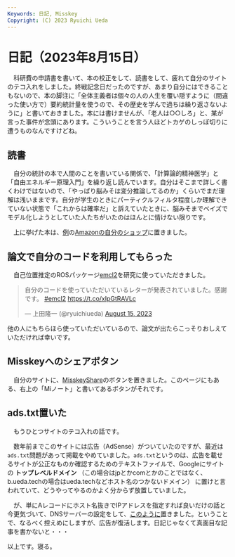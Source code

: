 ```yaml
---
Keywords: 日記, Misskey
Copyright: (C) 2023 Ryuichi Ueda
---
```


# 日記（2023年8月15日）

　科研費の申請書を書いて、本の校正をして、読書をして、疲れて自分のサイトのテコ入れをしました。終戦記念日だったのですが、あまり自分にはできることもないので、本の脚注に「全体主義者は個々の人の人生を覆い隠すように（間違った使い方で）要約統計量を使うので、その歴史を学んで過ちは繰り返さないように」と書いておきました。本には書けませんが、「老人は○○しろ」と、某が言った事件が念頭にあります。こういうことを言う人ほどトカゲのしっぽ切りに遭うものなんですけどね。


## 読書

　自分の統計の本で人間のことを書いている関係で、「計算論的精神医学」と「自由エネルギー原理入門」を繰り返し読んでいます。自分はそこまで詳しく書くわけではないので、「やっぱり脳みそは変分推論してるのか」くらいでまだ理解は浅いままです。自分が学生のときにパーティクルフィルタ程度しか理解できていない状態で「これからは確率だ」と訴えていたときに、脳みそまでベイズでモデル化しようとしていた人たちがいたのはほんとに情けない限りです。

　上に挙げた本は、[例](https://b.ueda.tech/?post=20230811#amazon%E3%81%AE%E8%87%AA%E5%88%86%E3%81%AE%E3%83%9A%E3%83%BC%E3%82%B8)の[Amazonの自分のショップ](https://www.amazon.co.jp/shop/ryuichiueda/list/1DLTMFGRF0G14?ref_=aip_sf_list_spv_ofs_mixed_d)に置きました。

## 論文で自分のコードを利用してもらった

　自己位置推定のROSパッケージ[emcl2](https://github.com/ryuichiueda/emcl2)を研究に使っていただきました。

<blockquote class="twitter-tweet" data-partner="tweetdeck"><p lang="ja" dir="ltr">自分のコードを使っていただいているレターが発表されていました。感謝です。 <a href="https://twitter.com/hashtag/emcl2?src=hash&amp;ref_src=twsrc%5Etfw">#emcl2</a> <a href="https://t.co/xIpGtRAVLc">https://t.co/xIpGtRAVLc</a></p>&mdash; 上田隆一 (@ryuichiueda) <a href="https://twitter.com/ryuichiueda/status/1691425851576033280?ref_src=twsrc%5Etfw">August 15, 2023</a></blockquote>
<script async src="https://platform.twitter.com/widgets.js" charset="utf-8"></script>

他の人にもちらほら使っていただいているので、論文が出たらこっそりおしえていただければ幸いです。

## Misskeyへのシェアボタン

　自分のサイトに、[MisskeyShare](https://misskeyshare.link/introduce.html)のボタンを置きました。このページにもある、右上の「Miノート」と書いてあるボタンがそれです。

## ads.txt置いた

　もうひとつサイトのテコ入れの話です。

　数年前までこのサイトには広告（AdSense）がついていたのですが、最近は`ads.txt`問題があって掲載をやめていました。`ads.txt`というのは、広告を載せるサイトが公正なものか確認するためのテキストファイルで、Googleにサイトの **トップレベルドメイン** （この場合はjpとかcomとかのことではなく、b.ueda.techの場合はueda.techなどホスト名のつかないドメイン） に置けと言われていて、どうやってやるのかよく分からず放置していました。

　が、単にAレコードにホスト名抜きでIPアドレスを指定すれば良いだけの話と今更気づいて、DNSサーバーの設定をして、[このように](https://ueda.tech/ads.txt)置きました。ということで、なるべく控えめにしますが、広告が復活します。日記じゃなくて真面目な記事を書かないと・・・


以上です。寝る。
